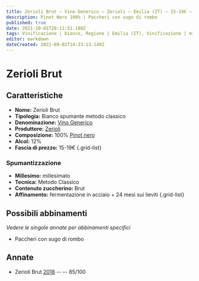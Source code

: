 ```yaml
---
title: Zerioli Brut – Vino Generico – Zerioli – Emilia (IT) – 15-19€ – 3★
description: Pinot Nero 100% | Paccheri con sugo di rombo
published: true
date: 2021-10-01T20:11:51.188Z
tags: Vinificazione | bianco, Regione | Emilia (IT), Vinificazione | millesimato, Vinificazione | varietale, Vinificazione | spumante, Vinificazione | metodo classico, Vinificazione | brut, Valutazioni | 3 stelle, Vitigni | Pinot nero, Prezzi | 15-19€, Alimento | pasta, Alimento-dettagli | paccheri, Aromatizzazione | al sugo di rombo
editor: markdown
dateCreated: 2021-09-02T14:33:13.149Z
---
```


# Zerioli Brut

## Caratteristiche
- **Nome:** Zerioli Brut
- **Tipologia:** Bianco spumante metodo classico
- **Denominazione:** [Vino Generico](/denominazioni/Italia/Vino-generico)
- **Produttore:** [Zerioli](/produttori/Italia/Emilia/Zerioli) 
- **Composizione:** 100% [Pinot nero](/vitigni/Francia/bacca-nera/pinot-nero)
- **Alcol:** 12%
- **Fascia di prezzo:** 15-19€
{.grid-list}

### Spumantizzazione
- **Millesimo:** millesimato
- **Tecnica:** Metodo Classico
- **Contenuto zuccherino:** Brut
- **Affinamento:** fermentazione in acciaio + 24 mesi sui lieviti
{.grid-list}


## Possibili abbinamenti
*Vedere le singole annate per abbinamenti specifici*

- Paccheri con sugo di rombo

## Annate

- Zerioli Brut [2018](/vini/Italia/Emilia/Zerioli/Zerioli-Brut/2018) -- <span class="star-3"></span> -- 85/100

